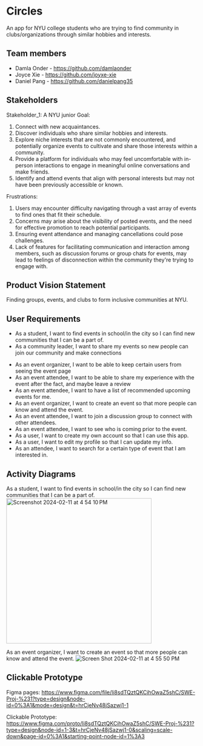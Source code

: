# Circles

An app for NYU college students who are trying to find community in clubs/organizations through similar hobbies and interests. 

## Team members

- Damla Onder - https://github.com/damlaonder
- Joyce Xie - https://github.com/joyxe-xie
- Daniel Pang - https://github.com/danielpang35

## Stakeholders

Stakeholder_1: A NYU  junior 
Goal:
1. Connect with new acquaintances.
2. Discover individuals who share similar hobbies and interests.
3. Explore niche interests that are not commonly encountered, and potentially organize events to cultivate and share those interests within a community.
4. Provide a platform for individuals who may feel uncomfortable with in-person interactions to engage in meaningful online conversations and make friends.
5. Identify and attend events that align with personal interests but may not have been previously accessible or known.

Frustrations:
1. Users may encounter difficulty navigating through a vast array of events to find ones that fit their schedule.
2. Concerns may arise about the visibility of posted events, and the need for effective promotion to reach potential participants.
3. Ensuring event attendance and managing cancellations could pose challenges.
4. Lack of features for facilitating communication and interaction among members, such as discussion forums or group chats for events, may lead to feelings of disconnection within the community they're trying to engage with.


## Product Vision Statement

Finding groups, events, and clubs to form inclusive communities at NYU.

## User Requirements

- As a student, I want to find events in school/in the city so I can find new communities that I can be a part of. 
- As a community leader, I want to share my events so new people can join our community and make connections
* As an event organizer, I want to be able to keep certain users from seeing the event page
* As an event attendee, I want to be able to share my experience with the event after the fact, and maybe leave a review
* As an event attendee, I want to have a list of recommended upcoming events for me.
* As an event organizer, I want to create an event so that more people can know and attend the event.
* As an event attendee, I want to join a discussion group to connect with other attendees.
* As an event attendee, I want to see who is coming prior to the event. 
* As a user, I want to create my own account so that I can use this app.
* As a user, I want to edit my profile so that I can update my info.
* As an attendee, I want to search for a certain type of event that I am interested in.



## Activity Diagrams

As a student, I want to find events in school/in the city so I can find new communities that I can be a part of. 
<img width="383" alt="Screenshot 2024-02-11 at 4 54 10 PM" src="https://github.com/software-students-spring2024/1-specification-exercise-teamddjz/assets/79882950/3d64f28e-e6e8-4523-a457-fcc1b8ffa4d1">

As an event organizer, I want to create an event so that more people can know and attend the event.
![Screen Shot 2024-02-11 at 4 55 50 PM](https://github.com/software-students-spring2024/1-specification-exercise-teamddjz/assets/53539894/66eb96c3-befd-4f35-90de-8606c371ceaa)


## Clickable Prototype

Figma pages: https://www.figma.com/file/li8sdTQztQKCihOwaZ5shC/SWE-Proj-%231?type=design&node-id=0%3A1&mode=design&t=hrCjeNv48jSazwj1-1

Clickable Prototype: https://www.figma.com/proto/li8sdTQztQKCihOwaZ5shC/SWE-Proj-%231?type=design&node-id=1-3&t=hrCjeNv48jSazwj1-0&scaling=scale-down&page-id=0%3A1&starting-point-node-id=1%3A3


